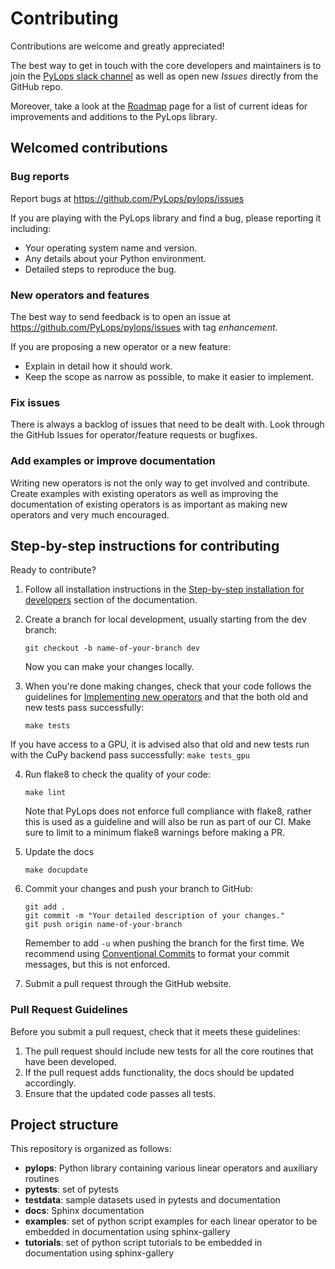 # Contributing

Contributions are welcome and greatly appreciated!

The best way to get in touch with the core developers and maintainers is to
join the [PyLops slack channel](https://pylops.slack.com/) as well as
open new *Issues* directly from the GitHub repo.

Moreover, take a look at the [Roadmap](https://pylops.readthedocs.io/en/stable/roadmap.html)
page for a list of current ideas for improvements and additions to the PyLops library.


## Welcomed contributions

### Bug reports

Report bugs at https://github.com/PyLops/pylops/issues

If you are playing with the PyLops library and find a bug, please
reporting it including:

* Your operating system name and version.
* Any details about your Python environment.
* Detailed steps to reproduce the bug.

### New operators and features

The best way to send feedback is to open an issue at
https://github.com/PyLops/pylops/issues
with tag *enhancement*.

If you are proposing a new operator or a new feature:

* Explain in detail how it should work.
* Keep the scope as narrow as possible, to make it easier to implement.

### Fix issues
There is always a backlog of issues that need to be dealt with.
Look through the GitHub Issues for operator/feature requests or bugfixes.

### Add examples or improve documentation
Writing new operators is not the only way to get involved and
contribute. Create examples with existing operators as well as
improving the documentation of existing operators is as important
as making new operators and very much encouraged.


## Step-by-step instructions for contributing

Ready to contribute?

1. Follow all installation instructions in the [Step-by-step installation for developers](https://pylops.readthedocs.io/en/stable/installation.html#step-by-step-installation-for-developers) section of the documentation.

2. Create a branch for local development, usually starting from the dev branch:
    ```
    git checkout -b name-of-your-branch dev
    ```
    Now you can make your changes locally.

3. When you're done making changes, check that your code follows the guidelines for [Implementing new operators](https://pylops.readthedocs.io/en/stable/adding.html) and
that the both old and new tests pass successfully:
    ```
    make tests
    ```

If you have access to a GPU, it is advised also that old and new tests run with the CuPy
backend pass successfully:
    ```
    make tests_gpu
    ```

4. Run flake8 to check the quality of your code:
    ```
    make lint
    ```
    Note that PyLops does not enforce full compliance with flake8, rather this is used as a
guideline and will also be run as part of our CI.
Make sure to limit to a minimum flake8 warnings before making a PR.

5. Update the docs
   ```
   make docupdate
   ```

6. Commit your changes and push your branch to GitHub:
    ```
    git add .
    git commit -m "Your detailed description of your changes."
    git push origin name-of-your-branch
    ```
    Remember to add ``-u`` when pushing the branch for the first time.
    We recommend using [Conventional Commits](https://www.conventionalcommits.org/en/v1.0.0/#summary)
    to format your commit messages, but this is not enforced.

7. Submit a pull request through the GitHub website.


### Pull Request Guidelines

Before you submit a pull request, check that it meets these guidelines:

1. The pull request should include new tests for all the core routines that have been developed.
2. If the pull request adds functionality, the docs should be updated accordingly.
3. Ensure that the updated code passes all tests.

## Project structure
This repository is organized as follows:
* **pylops**:     Python library containing various linear operators and auxiliary routines
* **pytests**:    set of pytests
* **testdata**:   sample datasets used in pytests and documentation
* **docs**:       Sphinx documentation
* **examples**:   set of python script examples for each linear operator to be embedded in documentation using sphinx-gallery
* **tutorials**:  set of python script tutorials to be embedded in documentation using sphinx-gallery
